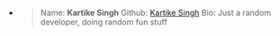 - > Name: **Kartike Singh**
    > Github: [Kartike Singh](https://github.com/kartikeSingh)
    > Bio: Just a random developer, doing random fun stuff